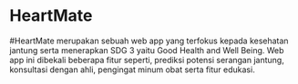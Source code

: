# HeartMate
#HeartMate merupakan sebuah web app yang terfokus kepada kesehatan jantung serta menerapkan SDG 3 yaitu Good Health and Well Being. Web app ini dibekali beberapa fitur seperti, prediksi potensi serangan jantung, konsultasi dengan ahli, pengingat minum obat serta fitur edukasi. 
